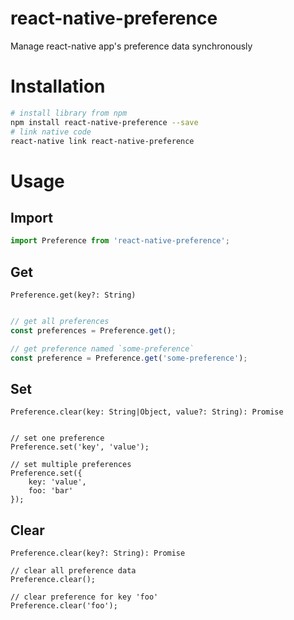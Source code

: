 # react-native-preference

Manage react-native app's preference data synchronously

# Installation

```bash
# install library from npm
npm install react-native-preference --save
# link native code
react-native link react-native-preference
```

# Usage

## Import

```javascript
import Preference from 'react-native-preference';
```

## Get

`Preference.get(key?: String)`

```javascript

// get all preferences
const preferences = Preference.get();

// get preference named `some-preference` 
const preference = Preference.get('some-preference');

```

## Set

`Preference.clear(key: String|Object, value?: String): Promise`

```

// set one preference
Preference.set('key', 'value');

// set multiple preferences
Preference.set({
    key: 'value',
    foo: 'bar'
});

```

## Clear

`Preference.clear(key?: String): Promise`

```
// clear all preference data
Preference.clear();

// clear preference for key 'foo'
Preference.clear('foo');
```
